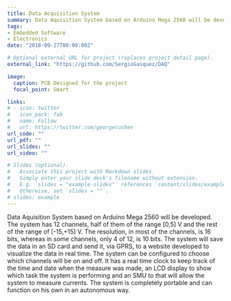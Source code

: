 ```yaml
---
title: Data Acquisition System
summary: Data Aquisition System based on Arduino Mega 2560 will be developed. The system has 12 channels, half of them of the range [0,5] V and the rest of the range of [-15,+15] V. The resolution, in most of the channels, is 16 bits, whereas in some channels, only 4 of 12, is 10 bits. The system will save the data in an SD card and send it, via GPRS, to a website developed to visualize the data in real time. The system can be configured to choose which channels will be on and off. It has a real time clock to keep track of the time and date when the measure was made, an LCD display to show which task the system is performing and an SMU to that will allow the system to measure currents. The system is completely portable and can function on his own in an autonomous way.
tags:
- Embedded Software
- Electronics
date: "2018-09-27T00:00:00Z"

# Optional external URL for project (replaces project detail page).
external_link: "https://github.com/SergioGasquez/DAQ"

image:
  caption: PCB Designed for the project
  focal_point: Smart

links:
# - icon: twitter
#   icon_pack: fab
#   name: Follow
#   url: https://twitter.com/georgecushen
url_code: ""
url_pdf: ""
url_slides: ""
url_video: ""

# Slides (optional).
#   Associate this project with Markdown slides.
#   Simply enter your slide deck's filename without extension.
#   E.g. `slides = "example-slides"` references `content/slides/example-slides.md`.
#   Otherwise, set `slides = ""`.
# slides: example
---
```


Data Aquisition System based on Arduino Mega 2560 will be developed. The system has 12 channels, half of them of the range [0,5] V and the rest of the range of [-15,+15] V. The resolution, in most of the channels, is 16 bits, whereas in some channels, only 4 of 12, is
10 bits. The system will save the data in an SD card and send it, via GPRS, to a website developed to visualize the data in real time. The system can be configured to choose which channels will be on and off. It has a real time clock to keep track of the time and date when the measure was made, an LCD display to show which task the system is performing and an SMU to that will allow the system to measure currents. The system is completely portable and can function on his own in an autonomous way.
